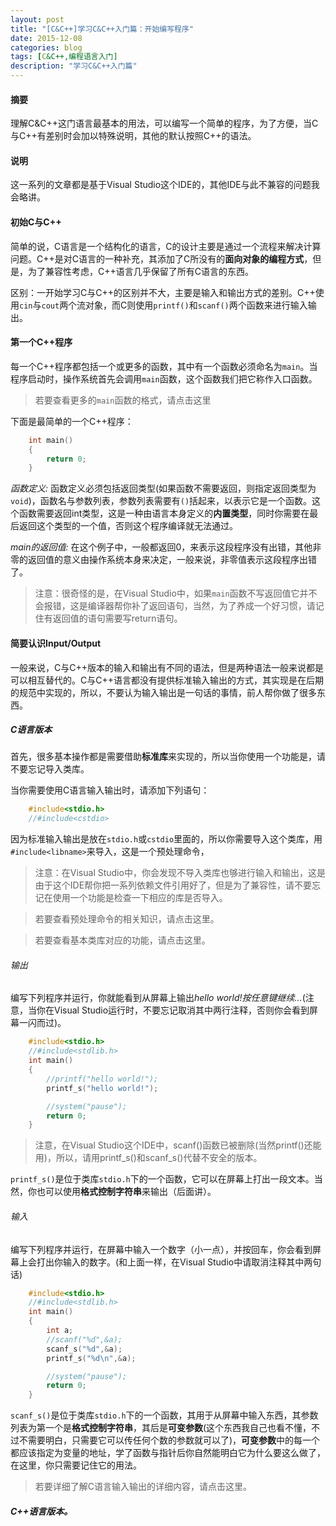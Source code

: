```yaml
---
layout: post
title: "[C&C++]学习C&C++入门篇：开始编写程序"
date: 2015-12-08
categories: blog
tags: [C&C++,编程语言入门]
description: "学习C&C++入门篇"
---
```


#### 摘要

理解C&C++这门语言最基本的用法，可以编写一个简单的程序，为了方便，当C与C++有差别时会加以特殊说明，其他的默认按照C++的语法。

#### 说明

这一系列的文章都是基于Visual Studio这个IDE的，其他IDE与此不兼容的问题我会略讲。

#### 初始C与C++

简单的说，C语言是一个结构化的语言，C的设计主要是通过一个流程来解决计算问题。C++是对C语言的一种补充，其添加了C所没有的**面向对象的编程方式**，但是，为了兼容性考虑，C++语言几乎保留了所有C语言的东西。

区别：一开始学习C与C++的区别并不大，主要是输入和输出方式的差别。C++使用`cin`与`cout`两个流对象，而C则使用`printf()`和`scanf()`两个函数来进行输入输出。

#### 第一个C++程序

每一个C++程序都包括一个或更多的函数，其中有一个函数必须命名为`main`。当程序启动时，操作系统首先会调用`main`函数，这个函数我们把它称作入口函数。

> 若要查看更多的`main`函数的格式，请点击这里

下面是最简单的一个C++程序：

```c
	int main()
	{
		return 0;
	}
```

*函数定义:* 函数定义必须包括返回类型(如果函数不需要返回，则指定返回类型为`void`)，函数名与参数列表，参数列表需要有`()`括起来，以表示它是一个函数。这个函数需要返回int类型，这是一种由语言本身定义的**内置类型**，同时你需要在最后返回这个类型的一个值，否则这个程序编译就无法通过。

*main的返回值:* 在这个例子中，一般都返回0，来表示这段程序没有出错，其他非零的返回值的意义由操作系统本身来决定，一般来说，非零值表示这段程序出错了。

> 注意：很奇怪的是，在Visual Studio中，如果`main`函数不写返回值它并不会报错，这是编译器帮你补了返回语句，当然，为了养成一个好习惯，请记住有返回值的语句需要写return语句。

#### 简要认识Input/Output

一般来说，C与C++版本的输入和输出有不同的语法，但是两种语法一般来说都是可以相互替代的。C与C++语言都没有提供标准输入输出的方式，其实现是在后期的规范中实现的，所以，不要认为输入输出是一句话的事情，前人帮你做了很多东西。

##### C语言版本

首先，很多基本操作都是需要借助**标准库**来实现的，所以当你使用一个功能是，请不要忘记导入类库。

当你需要使用C语言输入输出时，请添加下列语句：

```c
	#include<stdio.h>
	//#include<cstdio>
```

因为标准输入输出是放在`stdio.h`或`cstdio`里面的，所以你需要导入这个类库，用`#include<libname>`来导入，这是一个预处理命令，

> 注意：在Visual Studio中，你会发现不导入类库也够进行输入和输出，这是由于这个IDE帮你把一系列依赖文件引用好了，但是为了兼容性，请不要忘记在使用一个功能是检查一下相应的库是否导入。

> 若要查看预处理命令的相关知识，请点击这里。

> 若要查看基本类库对应的功能，请点击这里。

###### 输出

编写下列程序并运行，你就能看到从屏幕上输出*hello world!按任意键继续...*(注意，当你在Visual Studio运行时，不要忘记取消其中两行注释，否则你会看到屏幕一闪而过)。

```c
	#include<stdio.h>
	//#include<stdlib.h>
	int main()
	{
		//printf("hello world!");
		printf_s("hello world!");

		//system("pause");
		return 0;
	}
```

> 注意，在Visual Studio这个IDE中，scanf()函数已被删除(当然printf()还能用)，所以，请用printf_s()和scanf_s()代替不安全的版本。

`printf_s()`是位于类库`stdio.h`下的一个函数，它可以在屏幕上打出一段文本。当然，你也可以使用**格式控制字符串**来输出（后面讲）。

###### 输入

编写下列程序并运行，在屏幕中输入一个数字（小一点），并按回车，你会看到屏幕上会打出你输入的数字。(和上面一样，在Visual Studio中请取消注释其中两句话)

```c
	#include<stdio.h>
	//#include<stdlib.h>
	int main()
	{
		int a;
		//scanf("%d",&a);
		scanf_s("%d",&a);
		printf_s("%d\n",&a);

		//system("pause");
		return 0;
	}
```

`scanf_s()`是位于类库`stdio.h`下的一个函数，其用于从屏幕中输入东西，其参数列表为第一个是**格式控制字符串**，其后是**可变参数**(这个东西我自己也看不懂，不过不需要明白，只需要它可以传任何个数的参数就可以了)，**可变参数**中的每一个都应该指定为变量的地址，学了函数与指针后你自然能明白它为什么要这么做了，在这里，你只需要记住它的用法。

> 若要详细了解C语言输入输出的详细内容，请点击这里。

##### C++语言版本。